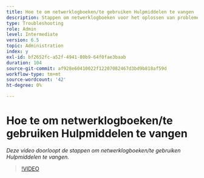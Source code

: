 ```yaml
---
title: Hoe te om netwerklogboeken/te gebruiken Hulpmiddelen te vangen
description: Stappen om netwerklogboeken voor het oplossen van problemennetwerk verwante kwesties te vangen
type: Troubleshooting
role: Admin
level: Intermediate
version: 6.5
topic: Administration
index: y
exl-id: bf2652fc-a52f-4941-80b9-64f0fae3baab
duration: 104
source-git-commit: af928e60410022f12207082467d3bd9b818af59d
workflow-type: tm+mt
source-wordcount: '42'
ht-degree: 0%

---
```


# Hoe te om netwerklogboeken/te gebruiken Hulpmiddelen te vangen

*Deze video doorloopt de stappen om netwerklogboeken/te gebruiken Hulpmiddelen te vangen.*

>[!VIDEO](https://video.tv.adobe.com/v/335491?quality=12&learn=on)
